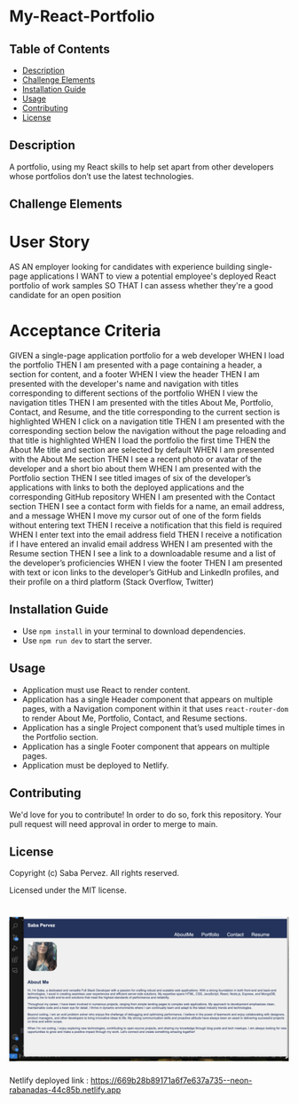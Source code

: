 # My-React-Portfolio

## Table of Contents

- [Description](#description)
- [Challenge Elements](#challenge-elements)
- [Installation Guide](#installation-guide)
- [Usage](#usage)
- [Contributing](#contributing)
- [License](#license)

## Description

A portfolio, using my React skills to help set apart from other developers whose portfolios don’t use the latest technologies.

## Challenge Elements

# User Story

AS AN employer looking for candidates with experience building single-page applications
I WANT to view a potential employee's deployed React portfolio of work samples
SO THAT I can assess whether they're a good candidate for an open position

# Acceptance Criteria

GIVEN a single-page application portfolio for a web developer
WHEN I load the portfolio
THEN I am presented with a page containing a header, a section for content, and a footer
WHEN I view the header
THEN I am presented with the developer's name and navigation with titles corresponding to different sections of the portfolio
WHEN I view the navigation titles
THEN I am presented with the titles About Me, Portfolio, Contact, and Resume, and the title corresponding to the current section is highlighted
WHEN I click on a navigation title
THEN I am presented with the corresponding section below the navigation without the page reloading and that title is highlighted
WHEN I load the portfolio the first time
THEN the About Me title and section are selected by default
WHEN I am presented with the About Me section
THEN I see a recent photo or avatar of the developer and a short bio about them
WHEN I am presented with the Portfolio section
THEN I see titled images of six of the developer’s applications with links to both the deployed applications and the corresponding GitHub repository
WHEN I am presented with the Contact section
THEN I see a contact form with fields for a name, an email address, and a message
WHEN I move my cursor out of one of the form fields without entering text
THEN I receive a notification that this field is required
WHEN I enter text into the email address field
THEN I receive a notification if I have entered an invalid email address
WHEN I am presented with the Resume section
THEN I see a link to a downloadable resume and a list of the developer’s proficiencies
WHEN I view the footer
THEN I am presented with text or icon links to the developer’s GitHub and LinkedIn profiles, and their profile on a third platform (Stack Overflow, Twitter)

## Installation Guide

- Use `npm install` in your terminal to download dependencies.
- Use `npm run dev` to start the server.

## Usage

- Application must use React to render content.
- Application has a single Header component that appears on multiple pages, with a Navigation component within it that uses `react-router-dom` to render About Me, Portfolio, Contact, and Resume sections.
- Application has a single Project component that’s used multiple times in the Portfolio section.
- Application has a single Footer component that appears on multiple pages.
- Application must be deployed to Netlify.

## Contributing

We'd love for you to contribute! In order to do so, fork this repository. Your pull request will need approval in order to merge to main.

## License

Copyright (c) Saba Pervez. All rights reserved.

Licensed under the MIT license.

# ![alt text](image.png)

Netlify deployed link : https://669b28b89171a6f7e637a735--neon-rabanadas-44c85b.netlify.app